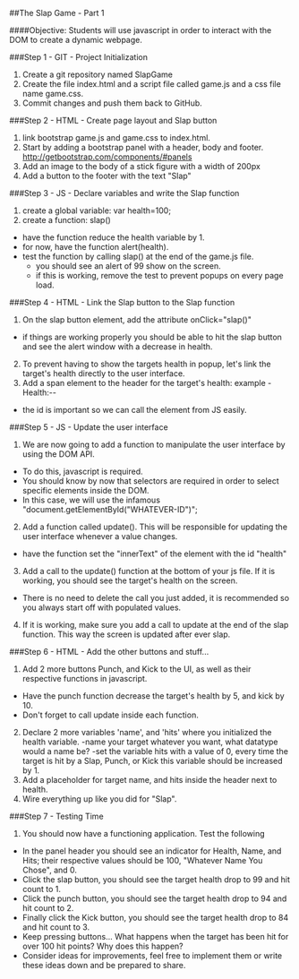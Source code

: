 ##The Slap Game - Part 1

####Objective:
Students will use javascript in order to interact with the DOM to create a dynamic webpage.

###Step 1 - GIT - Project Initialization

1. Create a git repository named SlapGame
2. Create the file index.html and a script file called game.js and a css file name game.css.
3. Commit changes and push them back to GitHub.

###Step 2 - HTML - Create page layout and Slap button

1. link bootstrap game.js and game.css to index.html.
2. Start by adding a bootstrap panel with a header, body and footer. http://getbootstrap.com/components/#panels
3. Add an image to the body of a stick figure with a width of 200px
4. Add a button to the footer with the text "Slap"

###Step 3 - JS - Declare variables and write the Slap function

1. create a global variable: var health=100;
2. create a function: slap()
  - have the function reduce the health variable by 1.
  - for now, have the function alert(health).
  - test the function by calling slap() at the end of the game.js file. 
    - you should see an alert of 99 show on the screen.
    - if this is working, remove the test to prevent popups on every page load.

###Step 4 - HTML - Link the Slap button to the Slap function
1. On the slap button element, add the attribute onClick="slap()"
  - if things are working properly you should be able to hit the slap button and see the
  alert window with a decrease in health.
2. To prevent having to show the targets health in popup, let's link the target's health directly to the user interface.
3. Add a span element to the header for the target's health: example - <span>Health:<span id="health">--</span></span>
  - the id is important so we can call the element from JS easily.

###Step 5 - JS - Update the user interface
1. We are now going to add a function to manipulate the user interface by using the DOM API.
  - To do this, javascript is required.
  - You should know by now that selectors are required in order to select specific elements inside the DOM.
  - In this case, we will use the infamous "document.getElementById("WHATEVER-ID")";
2. Add a function called update(). This will be responsible for updating the user interface whenever a value changes.
  - have the function set the "innerText" of the element with the id "health"
3. Add a call to the update() function at the bottom of your js file. If it is working, you should see the target's health on the screen.
  - There is no need to delete the call you just added, it is recommended so you always start off with populated values.
4. If it is working, make sure you add a call to update at the end of the slap function. This way the screen is updated after ever slap.

###Step 6 - HTML - Add the other buttons and stuff...
1. Add 2 more buttons Punch, and Kick to the UI, as well as their respective functions in javascript.
  - Have the punch function decrease the target's health by 5, and kick by 10.
  - Don't forget to call update inside each function.
2. Declare 2 more variables 'name', and 'hits' where you initialized the health variable. 
  -name your target whatever you want, what datatype would a name be?
  -set the variable hits with a value of 0, every time the target is hit by a Slap, Punch, or Kick
    this variable should be increased by 1.
3. Add a placeholder for target name, and hits inside the header next to health.
4. Wire everything up like you did for "Slap".

###Step 7 - Testing Time
1. You should now have a functioning application. Test the following
  - In the panel header you should see an indicator for Health, Name, and Hits; their respective values should be 100, "Whatever Name       You Chose", and 0.
  - Click the slap button, you should see the target health drop to 99 and hit count to 1.
  - Click the punch button, you should see the target health drop to 94 and hit count to 2.
  - Finally click the Kick button, you should see the target health drop to 84 and hit count to 3.
  - Keep pressing buttons... What happens when the target has been hit for over 100 hit points? Why does this happen?
  - Consider ideas for improvements, feel free to implement them or write these ideas down and be prepared to share.

